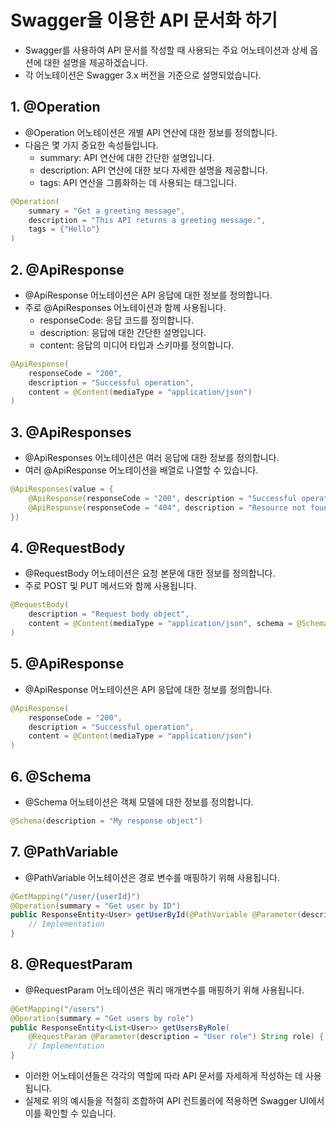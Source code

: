 # Swagger을 이용한 API 문서화 하기 

- Swagger를 사용하여 API 문서를 작성할 때 사용되는 주요 어노테이션과 상세 옵션에 대한 설명을 제공하겠습니다. 
- 각 어노테이션은 Swagger 3.x 버전을 기준으로 설명되었습니다.

## 1. @Operation

- @Operation 어노테이션은 개별 API 연산에 대한 정보를 정의합니다. 
- 다음은 몇 가지 중요한 속성들입니다.
  - summary: API 연산에 대한 간단한 설명입니다.
  - description: API 연산에 대한 보다 자세한 설명을 제공합니다.
  - tags: API 연산을 그룹화하는 데 사용되는 태그입니다.

```java
@Operation(
    summary = "Get a greeting message",
    description = "This API returns a greeting message.",
    tags = {"Hello"}
)
```

## 2. @ApiResponse

- @ApiResponse 어노테이션은 API 응답에 대한 정보를 정의합니다. 
- 주로 @ApiResponses 어노테이션과 함께 사용됩니다.
  - responseCode: 응답 코드를 정의합니다.
  - description: 응답에 대한 간단한 설명입니다.
  - content: 응답의 미디어 타입과 스키마를 정의합니다.

```java
@ApiResponse(
    responseCode = "200",
    description = "Successful operation",
    content = @Content(mediaType = "application/json")
)
```

## 3. @ApiResponses

- @ApiResponses 어노테이션은 여러 응답에 대한 정보를 정의합니다. 
- 여러 @ApiResponse 어노테이션을 배열로 나열할 수 있습니다.

```java
@ApiResponses(value = {
    @ApiResponse(responseCode = "200", description = "Successful operation"),
    @ApiResponse(responseCode = "404", description = "Resource not found")
})
```

## 4. @RequestBody

- @RequestBody 어노테이션은 요청 본문에 대한 정보를 정의합니다. 
- 주로 POST 및 PUT 메서드와 함께 사용됩니다.

```java
@RequestBody(
    description = "Request body object",
    content = @Content(mediaType = "application/json", schema = @Schema(implementation = MyRequest.class))
)
```

## 5. @ApiResponse

- @ApiResponse 어노테이션은 API 응답에 대한 정보를 정의합니다.

```java
@ApiResponse(
    responseCode = "200",
    description = "Successful operation",
    content = @Content(mediaType = "application/json")
)
```

## 6. @Schema

- @Schema 어노테이션은 객체 모델에 대한 정보를 정의합니다.

```java
@Schema(description = "My response object")
```

## 7. @PathVariable

- @PathVariable 어노테이션은 경로 변수를 매핑하기 위해 사용됩니다.

```java
@GetMapping("/user/{userId}")
@Operation(summary = "Get user by ID")
public ResponseEntity<User> getUserById(@PathVariable @Parameter(description = "User ID") Long userId) {
    // Implementation
}
```

## 8. @RequestParam

- @RequestParam 어노테이션은 쿼리 매개변수를 매핑하기 위해 사용됩니다.

```java
@GetMapping("/users")
@Operation(summary = "Get users by role")
public ResponseEntity<List<User>> getUsersByRole(
    @RequestParam @Parameter(description = "User role") String role) {
    // Implementation
}
```

- 이러한 어노테이션들은 각각의 역할에 따라 API 문서를 자세하게 작성하는 데 사용됩니다. 
- 실제로 위의 예시들을 적절히 조합하여 API 컨트롤러에 적용하면 Swagger UI에서 이를 확인할 수 있습니다.





